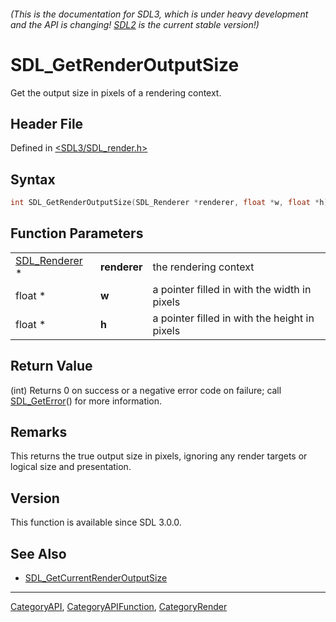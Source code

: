 ###### (This is the documentation for SDL3, which is under heavy development and the API is changing! [SDL2](https://wiki.libsdl.org/SDL2/) is the current stable version!)
# SDL_GetRenderOutputSize

Get the output size in pixels of a rendering context.

## Header File

Defined in [<SDL3/SDL_render.h>](https://github.com/libsdl-org/SDL/blob/main/include/SDL3/SDL_render.h)

## Syntax

```c
int SDL_GetRenderOutputSize(SDL_Renderer *renderer, float *w, float *h);
```

## Function Parameters

|                                |              |                                               |
| ------------------------------ | ------------ | --------------------------------------------- |
| [SDL_Renderer](SDL_Renderer) * | **renderer** | the rendering context                         |
| float *                        | **w**        | a pointer filled in with the width in pixels  |
| float *                        | **h**        | a pointer filled in with the height in pixels |

## Return Value

(int) Returns 0 on success or a negative error code on failure; call
[SDL_GetError](SDL_GetError)() for more information.

## Remarks

This returns the true output size in pixels, ignoring any render targets or
logical size and presentation.

## Version

This function is available since SDL 3.0.0.

## See Also

- [SDL_GetCurrentRenderOutputSize](SDL_GetCurrentRenderOutputSize)

----
[CategoryAPI](CategoryAPI), [CategoryAPIFunction](CategoryAPIFunction), [CategoryRender](CategoryRender)


